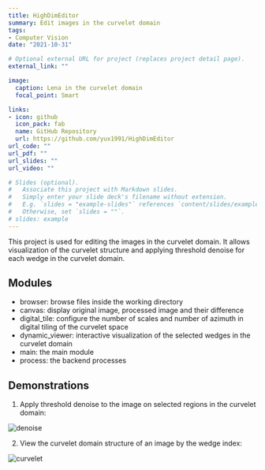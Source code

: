 ```yaml
---
title: HighDimEditor
summary: Edit images in the curvelet domain
tags:
- Computer Vision
date: "2021-10-31"

# Optional external URL for project (replaces project detail page).
external_link: ""

image:
  caption: Lena in the curvelet domain
  focal_point: Smart

links:
- icon: github
  icon_pack: fab
  name: GitHub Repository
  url: https://github.com/yux1991/HighDimEditor
url_code: ""
url_pdf: ""
url_slides: ""
url_video: ""

# Slides (optional).
#   Associate this project with Markdown slides.
#   Simply enter your slide deck's filename without extension.
#   E.g. `slides = "example-slides"` references `content/slides/example-slides.md`.
#   Otherwise, set `slides = ""`.
# slides: example
---
```


This project is used for editing the images in the curvelet domain. It allows visualization of the curvelet structure and applying threshold denoise for each wedge in the curvelet domain.
    
## Modules 
- browser: browse files inside the working directory
- canvas: display original image, processed image and their difference
- digital_tile: configure the number of scales and number of azimuth in digital tiling of the curvelet space
- dynamic_viewer: interactive visualization of the selected wedges in the curvelet domain
- main: the main module
- process: the backend processes

## Demonstrations

1. Apply threshold denoise to the image on selected regions in the curvelet domain:

![denoise](https://user-images.githubusercontent.com/38077812/111381638-f84ba480-8673-11eb-814f-55afeb1dee1f.gif)

2. View the curvelet domain structure of an image by the wedge index:

![curvelet](https://user-images.githubusercontent.com/38077812/111381706-0bf70b00-8674-11eb-966d-0dad36ff0d59.gif)
